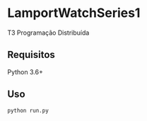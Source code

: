 # LamportWatchSeries1
T3 Programação Distribuída

## Requisitos
Python 3.6+

## Uso

    python run.py
